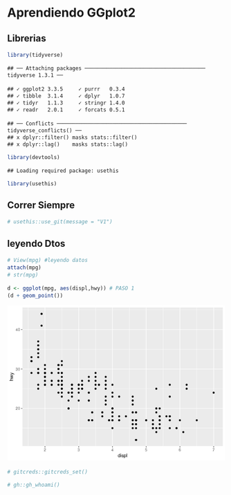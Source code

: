 Aprendiendo GGplot2
================

## Librerias

``` r
library(tidyverse)
```

    ## ── Attaching packages ─────────────────────────────────────── tidyverse 1.3.1 ──

    ## ✓ ggplot2 3.3.5     ✓ purrr   0.3.4
    ## ✓ tibble  3.1.4     ✓ dplyr   1.0.7
    ## ✓ tidyr   1.1.3     ✓ stringr 1.4.0
    ## ✓ readr   2.0.1     ✓ forcats 0.5.1

    ## ── Conflicts ────────────────────────────────────────── tidyverse_conflicts() ──
    ## x dplyr::filter() masks stats::filter()
    ## x dplyr::lag()    masks stats::lag()

``` r
library(devtools)
```

    ## Loading required package: usethis

``` r
library(usethis)
```

## Correr Siempre

``` r
# usethis::use_git(message = "V1")
```

## leyendo Dtos

``` r
# View(mpg) #leyendo datos
attach(mpg)
# str(mpg)
```

``` r
d <- ggplot(mpg, aes(displ,hwy)) # PASO 1
(d + geom_point())
```

![](README_files/figure-gfm/graf-disp-hwy-1.png)<!-- -->

``` r
# gitcreds::gitcreds_set()
```

``` r
# gh::gh_whoami()
```
